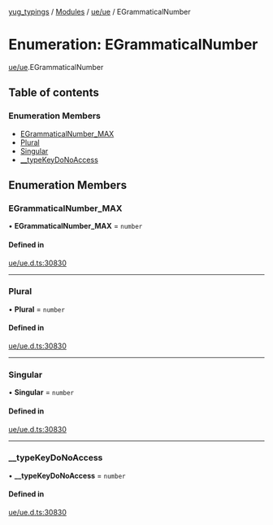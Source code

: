 [yug_typings](../README.md) / [Modules](../modules.md) / [ue/ue](../modules/ue_ue.md) / EGrammaticalNumber

# Enumeration: EGrammaticalNumber

[ue/ue](../modules/ue_ue.md).EGrammaticalNumber

## Table of contents

### Enumeration Members

- [EGrammaticalNumber\_MAX](ue_ue.EGrammaticalNumber.md#egrammaticalnumber_max)
- [Plural](ue_ue.EGrammaticalNumber.md#plural)
- [Singular](ue_ue.EGrammaticalNumber.md#singular)
- [\_\_typeKeyDoNoAccess](ue_ue.EGrammaticalNumber.md#__typekeydonoaccess)

## Enumeration Members

### EGrammaticalNumber\_MAX

• **EGrammaticalNumber\_MAX** = `number`

#### Defined in

[ue/ue.d.ts:30830](https://github.com/YugMetaverse/yug_typings/blob/25cad34/ue/ue.d.ts#L30830)

___

### Plural

• **Plural** = `number`

#### Defined in

[ue/ue.d.ts:30830](https://github.com/YugMetaverse/yug_typings/blob/25cad34/ue/ue.d.ts#L30830)

___

### Singular

• **Singular** = `number`

#### Defined in

[ue/ue.d.ts:30830](https://github.com/YugMetaverse/yug_typings/blob/25cad34/ue/ue.d.ts#L30830)

___

### \_\_typeKeyDoNoAccess

• **\_\_typeKeyDoNoAccess** = `number`

#### Defined in

[ue/ue.d.ts:30830](https://github.com/YugMetaverse/yug_typings/blob/25cad34/ue/ue.d.ts#L30830)
